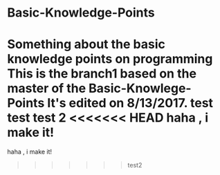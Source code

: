 # Basic-Knowledge-Points
Something about the basic knowledge points on programming
This is the branch1 based on the master of the Basic-Knowlege-Points
It's edited on 8/13/2017.
test test
test 2 
<<<<<<< HEAD
haha , i make it!
=======
haha , i make it!
>>>>>>> test2
